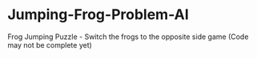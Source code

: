 # Jumping-Frog-Problem-AI
Frog Jumping Puzzle - Switch the frogs to the opposite side game (Code may not be complete yet)
